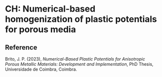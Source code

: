 # CH: Numerical-based homogenization of plastic potentials for porous media

## Reference
Brito, J. P. (2023), _Numerical-Based Plastic Potentials for Anisotropic Porous Metallic Materials: Development and Implementation_, PhD Thesis, Universidade de Coimbra, Coimbra.
